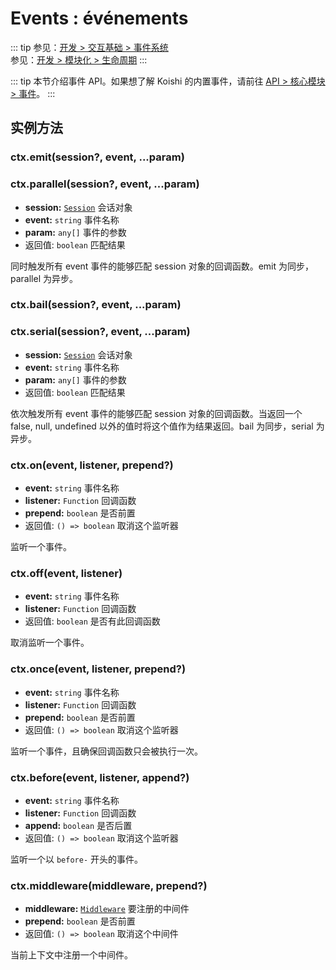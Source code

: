 # Events : événements

::: tip
参见：[开发 > 交互基础 > 事件系统](../../guide/basic/events.md) <br>参见：[开发 > 模块化 > 生命周期](../../guide/plugin/lifecycle.md)
:::

::: tip
本节介绍事件 API。如果想了解 Koishi 的内置事件，请前往 [API > 核心模块 > 事件](../core/events.md)。
:::

## 实例方法

### ctx.emit(session?, event, ...param)
### ctx.parallel(session?, event, ...param)

- **session:** [`Session`](../core/session.md) 会话对象
- **event:** `string` 事件名称
- **param:** `any[]` 事件的参数
- 返回值: `boolean` 匹配结果

同时触发所有 event 事件的能够匹配 session 对象的回调函数。emit 为同步，parallel 为异步。

### ctx.bail(session?, event, ...param)
### ctx.serial(session?, event, ...param)

- **session:** [`Session`](../core/session.md) 会话对象
- **event:** `string` 事件名称
- **param:** `any[]` 事件的参数
- 返回值: `boolean` 匹配结果

依次触发所有 event 事件的能够匹配 session 对象的回调函数。当返回一个 false, null, undefined 以外的值时将这个值作为结果返回。bail 为同步，serial 为异步。

### ctx.on(event, listener, prepend?)

- **event:** `string` 事件名称
- **listener:** `Function` 回调函数
- **prepend:** `boolean` 是否前置
- 返回值: `() => boolean` 取消这个监听器

监听一个事件。

### ctx.off(event, listener)

- **event:** `string` 事件名称
- **listener:** `Function` 回调函数
- 返回值: `boolean` 是否有此回调函数

取消监听一个事件。

### ctx.once(event, listener, prepend?)

- **event:** `string` 事件名称
- **listener:** `Function` 回调函数
- **prepend:** `boolean` 是否前置
- 返回值: `() => boolean` 取消这个监听器

监听一个事件，且确保回调函数只会被执行一次。

### ctx.before(event, listener, append?)

- **event:** `string` 事件名称
- **listener:** `Function` 回调函数
- **append:** `boolean` 是否后置
- 返回值: `() => boolean` 取消这个监听器

监听一个以 `before-` 开头的事件。

### ctx.middleware(middleware, prepend?)

- **middleware:** [`Middleware`](../../guide/basic/middleware.md#使用中间件) 要注册的中间件
- **prepend:** `boolean` 是否前置
- 返回值: `() => boolean` 取消这个中间件

当前上下文中注册一个中间件。
